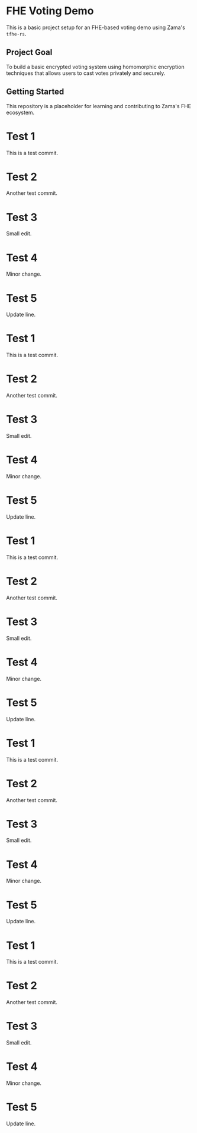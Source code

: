 # FHE Voting Demo

This is a basic project setup for an FHE-based voting demo using Zama's `tfhe-rs`.

## Project Goal
To build a basic encrypted voting system using homomorphic encryption techniques that allows users to cast votes privately and securely.

## Getting Started
This repository is a placeholder for learning and contributing to Zama's FHE ecosystem.

# Test 1
This is a test commit.

# Test 2
Another test commit.

# Test 3
Small edit.

# Test 4
Minor change.

# Test 5
Update line.

# Test 1
This is a test commit.

# Test 2
Another test commit.

# Test 3
Small edit.

# Test 4
Minor change.

# Test 5
Update line.

# Test 1
This is a test commit.

# Test 2
Another test commit.

# Test 3
Small edit.

# Test 4
Minor change.

# Test 5
Update line.

# Test 1
This is a test commit.

# Test 2
Another test commit.

# Test 3
Small edit.

# Test 4
Minor change.

# Test 5
Update line.

# Test 1
This is a test commit.

# Test 2
Another test commit.

# Test 3
Small edit.

# Test 4
Minor change.

# Test 5
Update line.
